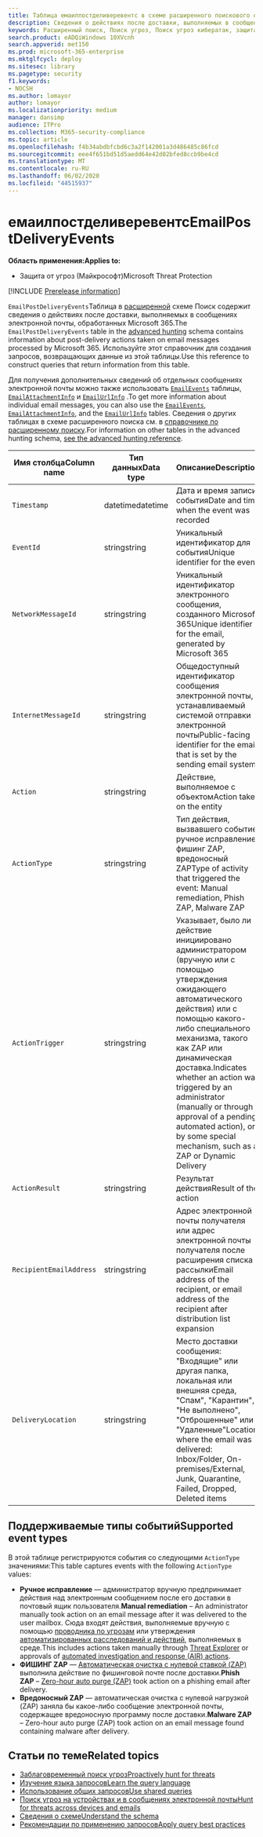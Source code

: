```yaml
---
title: Таблица емаилпостделиверевентс в схеме расширенного поискового окна
description: Сведения о действиях после доставки, выполняемых в сообщениях электронной почты Microsoft 365 в таблице Емаилпостделиверевентс расширенной схемы подхождения
keywords: Расширенный поиск, Поиск угроз, Поиск угроз кибератак, защита от угроз Майкрософт, Microsoft 365, MTP, m365, поиск, запрос, телеметрии, Справочник по схемам, Кусто, таблица, столбец, тип данных, описание, Емаилпостделиверевентс, идентификатор сетевого сообщения, отправитель, получатель, идентификатор вложения, имя вложения, идентификатор сообщения, отправитель, фишинг вредоносности
search.product: eADQiWindows 10XVcnh
search.appverid: met150
ms.prod: microsoft-365-enterprise
ms.mktglfcycl: deploy
ms.sitesec: library
ms.pagetype: security
f1.keywords:
- NOCSH
ms.author: lomayor
author: lomayor
ms.localizationpriority: medium
manager: dansimp
audience: ITPro
ms.collection: M365-security-compliance
ms.topic: article
ms.openlocfilehash: f4b34abdbfcbd6c3a2f142001a3d486485c86fcd
ms.sourcegitcommit: eee4f651bd51d5aedd64e42d02bfed8ccb9be4cd
ms.translationtype: MT
ms.contentlocale: ru-RU
ms.lasthandoff: 06/02/2020
ms.locfileid: "44515937"
---
```

# <a name="emailpostdeliveryevents"></a><span data-ttu-id="6b50f-104">емаилпостделиверевентс</span><span class="sxs-lookup"><span data-stu-id="6b50f-104">EmailPostDeliveryEvents</span></span>

<span data-ttu-id="6b50f-105">**Область применения:**</span><span class="sxs-lookup"><span data-stu-id="6b50f-105">**Applies to:**</span></span>
- <span data-ttu-id="6b50f-106">Защита от угроз (Майкрософт)</span><span class="sxs-lookup"><span data-stu-id="6b50f-106">Microsoft Threat Protection</span></span>

[!INCLUDE [Prerelease information](../includes/prerelease.md)]

<span data-ttu-id="6b50f-107">`EmailPostDeliveryEvents`Таблица в [расширенной](advanced-hunting-overview.md) схеме Поиск содержит сведения о действиях после доставки, выполняемых в сообщениях электронной почты, обработанных Microsoft 365.</span><span class="sxs-lookup"><span data-stu-id="6b50f-107">The `EmailPostDeliveryEvents` table in the [advanced hunting](advanced-hunting-overview.md) schema contains information about post-delivery actions taken on email messages processed by Microsoft 365.</span></span> <span data-ttu-id="6b50f-108">Используйте этот справочник для создания запросов, возвращающих данные из этой таблицы.</span><span class="sxs-lookup"><span data-stu-id="6b50f-108">Use this reference to construct queries that return information from this table.</span></span>

<span data-ttu-id="6b50f-109">Для получения дополнительных сведений об отдельных сообщениях электронной почты можно также использовать [`EmailEvents`](advanced-hunting-emailevents-table.md) таблицы, [`EmailAttachmentInfo`](advanced-hunting-emailattachmentinfo-table.md) и [`EmailUrlInfo`](advanced-hunting-emailurlinfo-table.md) .</span><span class="sxs-lookup"><span data-stu-id="6b50f-109">To get more information about individual email messages, you can also use the [`EmailEvents`](advanced-hunting-emailevents-table.md), [`EmailAttachmentInfo`](advanced-hunting-emailattachmentinfo-table.md), and the [`EmailUrlInfo`](advanced-hunting-emailurlinfo-table.md) tables.</span></span> <span data-ttu-id="6b50f-110">Сведения о других таблицах в схеме расширенного поиска см. в [справочнике по расширенному поиску](advanced-hunting-schema-tables.md).</span><span class="sxs-lookup"><span data-stu-id="6b50f-110">For information on other tables in the advanced hunting schema, [see the advanced hunting reference](advanced-hunting-schema-tables.md).</span></span>

| <span data-ttu-id="6b50f-111">Имя столбца</span><span class="sxs-lookup"><span data-stu-id="6b50f-111">Column name</span></span> | <span data-ttu-id="6b50f-112">Тип данных</span><span class="sxs-lookup"><span data-stu-id="6b50f-112">Data type</span></span> | <span data-ttu-id="6b50f-113">Описание</span><span class="sxs-lookup"><span data-stu-id="6b50f-113">Description</span></span> |
|-------------|-----------|-------------|
| `Timestamp` | <span data-ttu-id="6b50f-114">datetime</span><span class="sxs-lookup"><span data-stu-id="6b50f-114">datetime</span></span> | <span data-ttu-id="6b50f-115">Дата и время записи события</span><span class="sxs-lookup"><span data-stu-id="6b50f-115">Date and time when the event was recorded</span></span> |
| `EventId` | <span data-ttu-id="6b50f-116">string</span><span class="sxs-lookup"><span data-stu-id="6b50f-116">string</span></span> | <span data-ttu-id="6b50f-117">Уникальный идентификатор для события</span><span class="sxs-lookup"><span data-stu-id="6b50f-117">Unique identifier for the event</span></span> |
| `NetworkMessageId` | <span data-ttu-id="6b50f-118">string</span><span class="sxs-lookup"><span data-stu-id="6b50f-118">string</span></span> | <span data-ttu-id="6b50f-119">Уникальный идентификатор электронного сообщения, созданного Microsoft 365</span><span class="sxs-lookup"><span data-stu-id="6b50f-119">Unique identifier for the email, generated by Microsoft 365</span></span> |
| `InternetMessageId` | <span data-ttu-id="6b50f-120">string</span><span class="sxs-lookup"><span data-stu-id="6b50f-120">string</span></span> | <span data-ttu-id="6b50f-121">Общедоступный идентификатор сообщения электронной почты, устанавливаемый системой отправки электронной почты</span><span class="sxs-lookup"><span data-stu-id="6b50f-121">Public-facing identifier for the email that is set by the sending email system</span></span> |
| `Action` | <span data-ttu-id="6b50f-122">string</span><span class="sxs-lookup"><span data-stu-id="6b50f-122">string</span></span> | <span data-ttu-id="6b50f-123">Действие, выполняемое с объектом</span><span class="sxs-lookup"><span data-stu-id="6b50f-123">Action taken on the entity</span></span> |
| `ActionType` | <span data-ttu-id="6b50f-124">string</span><span class="sxs-lookup"><span data-stu-id="6b50f-124">string</span></span> | <span data-ttu-id="6b50f-125">Тип действия, вызвавшего событие: ручное исправление, фишинг ZAP, вредоносный ZAP</span><span class="sxs-lookup"><span data-stu-id="6b50f-125">Type of activity that triggered the event: Manual remediation, Phish ZAP, Malware ZAP</span></span> |
| `ActionTrigger` | <span data-ttu-id="6b50f-126">string</span><span class="sxs-lookup"><span data-stu-id="6b50f-126">string</span></span> | <span data-ttu-id="6b50f-127">Указывает, было ли действие инициировано администратором (вручную или с помощью утверждения ожидающего автоматического действия) или с помощью какого-либо специального механизма, такого как ZAP или динамическая доставка.</span><span class="sxs-lookup"><span data-stu-id="6b50f-127">Indicates whether an action was triggered by an administrator (manually or through approval of a pending automated action), or by some special mechanism, such as a ZAP or Dynamic Delivery</span></span> |
| `ActionResult` | <span data-ttu-id="6b50f-128">string</span><span class="sxs-lookup"><span data-stu-id="6b50f-128">string</span></span> | <span data-ttu-id="6b50f-129">Результат действия</span><span class="sxs-lookup"><span data-stu-id="6b50f-129">Result of the action</span></span> |
| `RecipientEmailAddress` | <span data-ttu-id="6b50f-130">string</span><span class="sxs-lookup"><span data-stu-id="6b50f-130">string</span></span> | <span data-ttu-id="6b50f-131">Адрес электронной почты получателя или адрес электронной почты получателя после расширения списка рассылки</span><span class="sxs-lookup"><span data-stu-id="6b50f-131">Email address of the recipient, or email address of the recipient after distribution list expansion</span></span> |
| `DeliveryLocation` | <span data-ttu-id="6b50f-132">string</span><span class="sxs-lookup"><span data-stu-id="6b50f-132">string</span></span> | <span data-ttu-id="6b50f-133">Место доставки сообщения: "Входящие" или другая папка, локальная или внешняя среда, "Спам", "Карантин", "Не выполнено", "Отброшенные" или "Удаленные"</span><span class="sxs-lookup"><span data-stu-id="6b50f-133">Location where the email was delivered: Inbox/Folder, On-premises/External, Junk, Quarantine, Failed, Dropped, Deleted items</span></span> |

## <a name="supported-event-types"></a><span data-ttu-id="6b50f-134">Поддерживаемые типы событий</span><span class="sxs-lookup"><span data-stu-id="6b50f-134">Supported event types</span></span>
<span data-ttu-id="6b50f-135">В этой таблице регистрируются события со следующими `ActionType` значениями:</span><span class="sxs-lookup"><span data-stu-id="6b50f-135">This table captures events with the following `ActionType` values:</span></span>

- <span data-ttu-id="6b50f-136">**Ручное исправление** — администратор вручную предпринимает действия над электронным сообщением после его доставки в почтовый ящик пользователя.</span><span class="sxs-lookup"><span data-stu-id="6b50f-136">**Manual remediation** – An administrator manually took action on an email message after it was delivered to the user mailbox.</span></span> <span data-ttu-id="6b50f-137">Сюда входят действия, выполняемые вручную с помощью [проводника по угрозам](../office-365-security/threat-explorer.md) или утверждения [автоматизированных расследований и действий](mtp-autoir-actions.md), выполняемых в среде.</span><span class="sxs-lookup"><span data-stu-id="6b50f-137">This includes actions taken manually through [Threat Explorer](../office-365-security/threat-explorer.md) or approvals of [automated investigation and response (AIR) actions](mtp-autoir-actions.md).</span></span>
- <span data-ttu-id="6b50f-138">**ФИШИНГ ZAP** — [Автоматическая очистка с нулевой ставкой (ZAP)](../office-365-security/zero-hour-auto-purge.md) выполнила действие по фишинговой почте после доставки.</span><span class="sxs-lookup"><span data-stu-id="6b50f-138">**Phish ZAP** – [Zero-hour auto purge (ZAP)](../office-365-security/zero-hour-auto-purge.md) took action on a phishing email after delivery.</span></span>
- <span data-ttu-id="6b50f-139">**Вредоносный ZAP** — автоматическая очистка с нулевой нагрузкой (ZAP) заняла бы какое-либо сообщение электронной почты, содержащее вредоносную программу после доставки.</span><span class="sxs-lookup"><span data-stu-id="6b50f-139">**Malware ZAP** – Zero-hour auto purge (ZAP) took action on an email message found containing malware after delivery.</span></span>

## <a name="related-topics"></a><span data-ttu-id="6b50f-140">Статьи по теме</span><span class="sxs-lookup"><span data-stu-id="6b50f-140">Related topics</span></span>
- [<span data-ttu-id="6b50f-141">Заблаговременный поиск угроз</span><span class="sxs-lookup"><span data-stu-id="6b50f-141">Proactively hunt for threats</span></span>](advanced-hunting-overview.md)
- [<span data-ttu-id="6b50f-142">Изучение языка запросов</span><span class="sxs-lookup"><span data-stu-id="6b50f-142">Learn the query language</span></span>](advanced-hunting-query-language.md)
- [<span data-ttu-id="6b50f-143">Использование общих запросов</span><span class="sxs-lookup"><span data-stu-id="6b50f-143">Use shared queries</span></span>](advanced-hunting-shared-queries.md)
- [<span data-ttu-id="6b50f-144">Поиск угроз на устройствах и в сообщениях электронной почты</span><span class="sxs-lookup"><span data-stu-id="6b50f-144">Hunt for threats across devices and emails</span></span>](advanced-hunting-query-emails-devices.md)
- [<span data-ttu-id="6b50f-145">Сведения о схеме</span><span class="sxs-lookup"><span data-stu-id="6b50f-145">Understand the schema</span></span>](advanced-hunting-schema-tables.md)
- [<span data-ttu-id="6b50f-146">Рекомендации по применению запросов</span><span class="sxs-lookup"><span data-stu-id="6b50f-146">Apply query best practices</span></span>](advanced-hunting-best-practices.md)